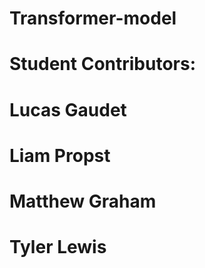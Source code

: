 # Transformer-model

# Student Contributors:
# Lucas Gaudet
# Liam Propst
# Matthew Graham
# Tyler Lewis
